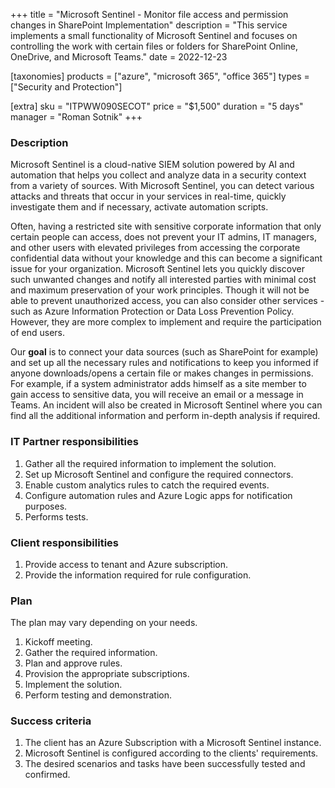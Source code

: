 +++
title = "Microsoft Sentinel - Monitor file access and permission changes in SharePoint Implementation"
description = "This service implements a small functionality of Microsoft Sentinel and focuses on controlling the work with certain files or folders for SharePoint Online, OneDrive, and Microsoft Teams."
date = 2022-12-23

[taxonomies]
products = ["azure", "microsoft 365", "office 365"]
types = ["Security and Protection"]

[extra]
sku = "ITPWW090SECOT"
price = "$1,500"
duration = "5 days"
manager = "Roman Sotnik"
+++

### Description

Microsoft Sentinel is a cloud-native SIEM solution powered by AI and automation that helps you collect and analyze data in a security context from a variety of sources. With Microsoft Sentinel, you can detect various attacks and threats that occur in your services in real-time, quickly investigate them and if necessary, activate automation scripts.  

Often, having a restricted site with sensitive corporate information that only certain people can access, does not prevent your IT admins, IT managers, and other users with elevated privileges from accessing the corporate confidential data without your knowledge and this can become a significant issue for your organization. Microsoft Sentinel lets you quickly discover such unwanted changes and notify all interested parties with minimal cost and maximum preservation of your work principles. Though it will not be able to prevent unauthorized access, you can also consider other services - such as Azure Information Protection or Data Loss Prevention Policy. However, they are more complex to implement and require the participation of end users.  

Our **goal** is to connect your data sources (such as SharePoint for example) and set up all the necessary rules and notifications to keep you informed if anyone downloads/opens a certain file or makes changes in permissions. For example, if a system administrator adds himself as a site member to gain access to sensitive data, you will receive an email or a message in Teams. An incident will also be created in Microsoft Sentinel where you can find all the additional information and perform in-depth analysis if required. 

### IT Partner responsibilities

1.  Gather all the required information to implement the solution.
2.  Set up Microsoft Sentinel and configure the required connectors.
3.  Enable custom analytics rules to catch the required events.
4.  Configure automation rules and Azure Logic apps for notification purposes.
5.  Performs tests.

### Client responsibilities

1.  Provide access to tenant and Azure subscription.
2.  Provide the information required for rule configuration.

### Plan

The plan may vary depending on your needs. 

1.  Kickoff meeting.
2.  Gather the required information.
3.  Plan and approve rules.
4.  Provision the appropriate subscriptions.
5.  Implement the solution.
6.  Perform testing and demonstration.

### Success criteria  

1.  The client has an Azure Subscription with a Microsoft Sentinel instance. 
2.  Microsoft Sentinel is configured according to the clients' requirements.
3.  The desired scenarios and tasks have been successfully tested and confirmed.
